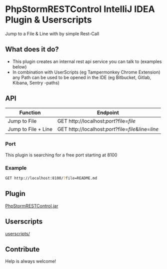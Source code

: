# PhpStormRESTControl IntelliJ IDEA Plugin & Userscripts
Jump to a File & Line with by simple Rest-Call

## What does it do?
- This plugin creates an internal rest api service you can talk to (examples below)
- In combination with UserScripts (eg Tampermonkey Chrome Extension) any Path can be used to be opened in the IDE (eg Bitbucket, Gitlab, Kibana, Sentry -paths)

## API

Function | Endpoint
--- | ---
Jump to File | GET http://localhost:*port*?file=*file*
Jump to File + Line | GET http://localhost:*port*?file=*file*&line=*line*

### Port
This plugin is searching for a free port starting at 8100

### Example
```bash
GET http://localhost:8100/?file=README.md
```

## Plugin
[PhpStormRESTControl.jar](PhpStormRESTControl.jar)

## Userscripts
[userscripts/](userscripts/)

## Contribute ###
Help is always welcome!
